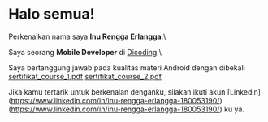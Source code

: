 # Halo semua! 

Perkenalkan nama saya **Inu Rengga Erlangga**.\

Saya seorang **Mobile Developer** di [Dicoding](https://www.dicoding.com/).\

Saya bertanggung jawab pada kualitas materi Android dengan dibekali 
[sertifikat_course_1.pdf](https://github.com/Inurengga/Inurengga/files/12332713/sertifikat_course_1.pdf)
[sertifikat_course_2.pdf](https://github.com/Inurengga/Inurengga/files/12332720/sertifikat_course_2.pdf)

Jika kamu tertarik untuk berkenalan denganku, silakan ikuti akun [Linkedin] (https://www.linkedin.com/in/inu-rengga-erlangga-180053190/)(https://www.linkedin.com/in/inu-rengga-erlangga-180053190/) ku ya.
